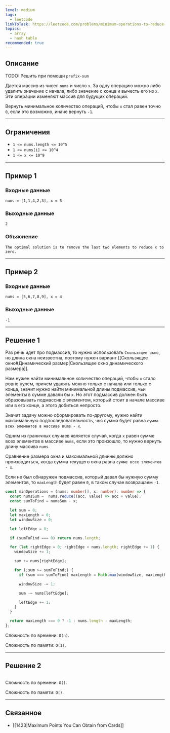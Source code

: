 ```yaml
---
level: medium
tags:
  - leetcode
linkToTask: https://leetcode.com/problems/minimum-operations-to-reduce-x-to-zero/description/
topics:
  - array
  - hash table
recommended: true
---
```

## Описание

TODO: Решить при помощи `prefix-sum`

Дается массив из чисел `nums` и число `x`. За одну операцию можно либо удалить значение с начала, либо значение с конца и вычесть его из `x`. Эти операции изменяют массив для будущих операций.

Вернуть минимальное количество операций, чтобы `x` стал равен точно `0`, если это возможно, иначе вернуть `-1`.

---
## Ограничения

- `1 <= nums.length <= 10^5`
- `1 <= nums[i] <= 10^4`
- `1 <= x <= 10^9`

---
## Пример 1

### Входные данные

```
nums = [1,1,4,2,3], x = 5
```
### Выходные данные

```
2
```
### Объяснение

```
The optimal solution is to remove the last two elements to reduce x to zero.
```

---
## Пример 2

### Входные данные

```
nums = [5,6,7,8,9], x = 4
```
### Выходные данные

```
-1
```

---
## Решение 1

Раз речь идет про подмассив, то нужно использовать `Скользящее окно`, но длина окна неизвестна, поэтому нужен вариант [[Скользящее окно#Динамический размер|Скользящее окно динамического размера]].

Нам нужен найти минимальное количество операций, чтобы `x` стало ровно нулем, причем удалять можно только с начала или только с конца, значит нужно найти минимальной длины подмассив, чьи элементы в сумме давали бы `x`. Но этот подмассив должен быть образовывать подмассив с элементом, который стоит в начале массиве или в его конце, а этого добиться непросто.

Значит задачу можно сформировать по-другому, нужно найти максимальную подпоследовательность, чья сумма будет равна `сумма всех элементов в массиве nums - x`.

Одним из граничных случаев является случай, когда `x` равен сумме всех элементов в массиве `nums`, если это произошло, то нужно вернуть длину массива `nums`.

Сравнение размера окна и максимальной длинны должно производиться, когда сумма текущего окна равна `сумме всех элементов - x`.

Если не был обнаружен подмассив, который давал бы нужную сумму элементов, то `maxLength` будет равен `0`, в таком случае возвращаем `-1`.

```typescript
const minOperations = (nums: number[], x: number): number => {
  const numsSum =  nums.reduce((acc, value) => acc + value);
  const sumToFind = numsSum - x;

  let sum = 0;
  let maxLength = 0;
  let windowSize = 0;

  let leftEdge = 0;

  if (sumToFind === 0) return nums.length;

  for (let rightEdge = 0; rightEdge < nums.length; rightEdge += 1) {
    windowSize += 1;

    sum += nums[rightEdge];

    for (;sum >= sumToFind;) {
      if (sum === sumToFind) maxLength = Math.max(windowSize, maxLength);

      windowSize -= 1;

      sum -= nums[leftEdge];

      leftEdge += 1;
    }
  }

  return maxLength === 0 ? -1 : nums.length - maxLength;
};
```

Сложность по времени: `O(n)`.

Сложность по памяти: `O(1)`.

---
## Решение 2

```typescript

```

Сложность по времени: `O()`.

Сложность по памяти: `O()`.

---
## Связанное

- [[1423|Maximum Points You Can Obtain from Cards]]